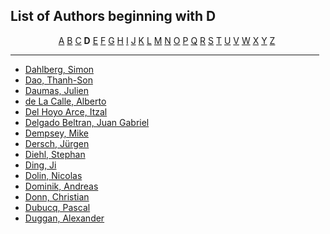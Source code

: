 <h2>List of Authors beginning with D</h2>
<p style="text-align:center"><a href="authors_A.html">A</a>&nbsp;<a href="authors_B.html">B</a>&nbsp;<a href="authors_C.html">C</a>&nbsp;<b>D</b>&nbsp;<a href="authors_E.html">E</a>&nbsp;<a href="authors_F.html">F</a>&nbsp;<a href="authors_G.html">G</a>&nbsp;<a href="authors_H.html">H</a>&nbsp;<a href="authors_I.html">I</a>&nbsp;<a href="authors_J.html">J</a>&nbsp;<a href="authors_K.html">K</a>&nbsp;<a href="authors_L.html">L</a>&nbsp;<a href="authors_M.html">M</a>&nbsp;<a href="authors_N.html">N</a>&nbsp;<a href="authors_O.html">O</a>&nbsp;<a href="authors_P.html">P</a>&nbsp;<a href="authors_Q.html">Q</a>&nbsp;<a href="authors_R.html">R</a>&nbsp;<a href="authors_S.html">S</a>&nbsp;<a href="authors_T.html">T</a>&nbsp;<a href="authors_U.html">U</a>&nbsp;<a href="authors_V.html">V</a>&nbsp;<a href="authors_W.html">W</a>&nbsp;<a href="authors_X.html">X</a>&nbsp;<a href="authors_Y.html">Y</a>&nbsp;<a href="authors_Z.html">Z</a>&nbsp;</p>
<hr width="98%" />
<ul class="authors_list">
<li><a href="author_60.html">Dahlberg, Simon</a></li><li><a href="author_61.html">Dao, Thanh-Son</a></li><li><a href="author_62.html">Daumas, Julien</a></li><li><a href="author_63.html">de La Calle, Alberto</a></li><li><a href="author_64.html">Del Hoyo Arce, Itzal</a></li><li><a href="author_65.html">Delgado Beltran, Juan Gabriel</a></li><li><a href="author_66.html">Dempsey, Mike</a></li><li><a href="author_67.html">Dersch, Jürgen</a></li><li><a href="author_68.html">Diehl, Stephan</a></li><li><a href="author_69.html">Ding, Ji</a></li><li><a href="author_70.html">Dolin, Nicolas</a></li><li><a href="author_71.html">Dominik, Andreas</a></li><li><a href="author_72.html">Donn, Christian</a></li><li><a href="author_73.html">Dubucq, Pascal</a></li><li><a href="author_74.html">Duggan, Alexander</a></li></ul>